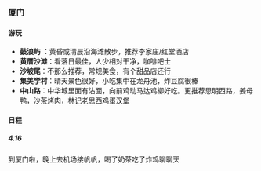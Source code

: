 ### 厦门
#### 游玩
* **鼓浪屿** ：黄昏或清晨沿海滩散步，推荐李家庄/红堂酒店
* **黄厝沙滩**：看落日最佳，人少相对干净，咖啡吧士
* **沙坡尾**：不那么推荐，常规美食，有个甜品店还行
* **集美学村**：晴天景色很好，小吃集中在龙舟池，炸豆腐很棒
* **中山路**：中华城里面有沾面，向前鸡动马达鸡柳好吃。更推荐思明西路，姜母鸭，沙茶烤肉，林记老思西鸡蛋汉堡

#### 日程
##### 4.16
到厦门啦，晚上去机场接帆帆，喝了奶茶吃了炸鸡聊聊天

